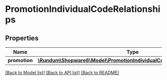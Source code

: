 # PromotionIndividualCodeRelationships

## Properties
Name | Type | Description | Notes
------------ | ------------- | ------------- | -------------
**promotion** | [**\Rundum\Shopware6\Model\PromotionIndividualCodeRelationshipsPromotion**](PromotionIndividualCodeRelationshipsPromotion.md) |  | [optional] 

[[Back to Model list]](../../README.md#documentation-for-models) [[Back to API list]](../../README.md#documentation-for-api-endpoints) [[Back to README]](../../README.md)


